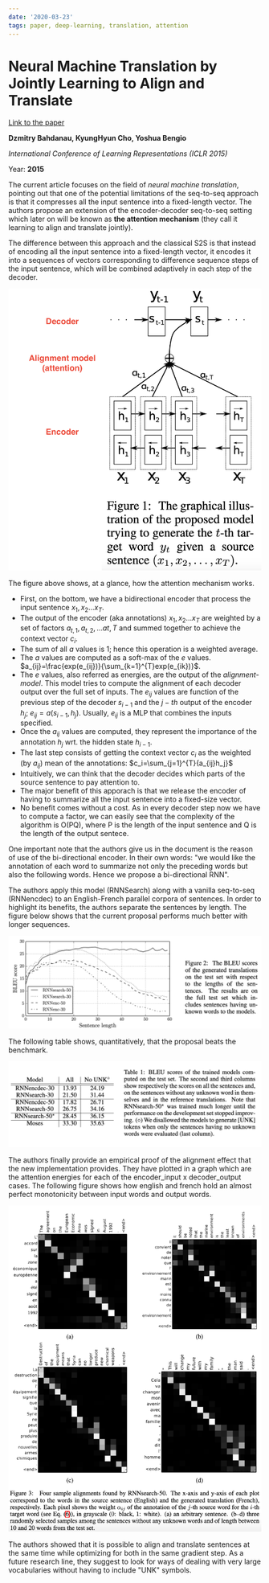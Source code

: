 ```yaml
---
date: '2020-03-23'
tags: paper, deep-learning, translation, attention
---
```

# Neural Machine Translation by Jointly Learning to Align and Translate

[Link to the paper](https://arxiv.org/abs/1409.0473)

**Dzmitry Bahdanau, KyungHyun Cho, Yoshua Bengio**

*International Conference of Learning Representations (ICLR 2015)*

Year: **2015**

The current article focuses on the field of *neural machine translation*, pointing out that one of the potential limitations of the seq-to-seq approach is that it compresses all the input sentence into a fixed-length vector. The authors propose an extension of the encoder-decoder seq-to-seq setting which later on will be known as **the attention mechanism** (they call it learning to align and translate jointly).

The difference between this approach and the classical S2S is that instead of encoding all the input sentence into a fixed-length vector, it encodes it into a sequences of vectors corresponding to difference sequence steps of the input sentence, which will be combined adaptively in each step of the decoder.

![](assets/./dzmitry2015/architecture.png)

The figure above shows, at a glance, how the attention mechanism works.
- First, on the bottom, we have a bidirectional encoder that process the input sentence $x_1, x_2... x_T$.
- The output of the encoder (aka annotations) $x_1, x_2... x_T$ are weighted by a set of factors $a_{t, 1}, a_{t, 2}, ... a{t, T}$ and summed together to achieve the context vector $c_i$.
- The sum of all $a$ values is 1; hence this operation is a weighted average.
- The $a$ values are computed as a soft-max of the $e$ values. $a_{ij}=\frac{exp(e_{ij})}{\sum_{k=1}^{T}exp(e_{ik})}$.
- The $e$ values, also referred as energies, are the output of the *alignment-model*. This model tries to compute the alignment of each decoder output over the full set of inputs. The $e_{ij}$ values are function of the previous step of the decoder $s_{i-1}$ and the $j-th$ output of the encoder $h_j$; $e_{ij} = a(s_{i-1}, h_j)$. Usually, $e_{ij}$ is a MLP that combines the inputs specified.
- Once the $a_{ij}$ values are computed, they represent the importance of the annotation $h_j$ wrt. the hidden state $h_{i-1}$.
- The last step consists of getting the context vector $c_{i}$ as the weighted (by $a_{ij}$) mean of the annotations: $c_i=\sum_{j=1}^{T}{a_{ij}h_j}$
- Intuitively, we can think that the decoder decides which parts of the source sentence to pay attention to.
- The major benefit of this apporach is that we release the encoder of having to summarize all the input sentence into a fixed-size vector.
- No benefit comes without a cost. As in every decoder step now we have to compute a factor, we can easily see that the complexity of the algorithm is O(PQ), where P is the length of the input sentence and Q is the length of the output sentece.

One important note that the authors give us in the document is the reason of use of the bi-directional encoder. In their own words: "we would like the annotation of each word to summarize not only the preceding words but also the following words. Hence we propose a bi-directional RNN".

The authors apply this model (RNNSearch) along with a vanilla seq-to-seq (RNNencdec) to an English-French parallel corpora of sentences. In order to highlight its benefits, the authors separate the sentences by length. The figure below shows that the current proposal performs much better with longer sequences.

![](assets/dzmitry2015/chart-comp.png)

The following table shows, quantitatively, that the proposal beats the benchmark.

![](assets/dzmitry2015/table-results.png)

The authors finally provide an empirical proof of the alignment effect that the new implementation provides. They have plotted in a graph which are the attention energies for each of the encoder_input x decoder_output cases. The following figure shows how english and french hold an almost perfect monotonicity between input words and output words.

![](assets/dzmitry2015/alignment.png)

The authors showed that it is possible to align and translate sentences at the same time while optimizing for both in the same gradient step. As a future research line, they suggest to look for ways of dealing with very large vocabularies without having to include "UNK" symbols.